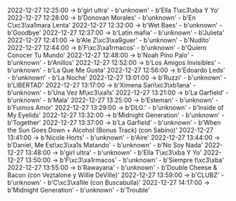2022-12-27 12:25:00 -> b'girl ultra' - b'unknown' - b'Ella T\xc3\xba Y Yo'
2022-12-27 12:28:00 -> b'Donovan Morales' - b'unknown' - b'En C\xc3\xa1mara Lenta'
2022-12-27 12:32:00 -> b'Wet Baes' - b'unknown' - b'Goodbye'
2022-12-27 12:37:00 -> b'Latin mafia' - b'unknown' - b'Julieta'
2022-12-27 12:41:00 -> b'Ale Z\xc3\xa9guer' - b'unknown' - b'Nudito'
2022-12-27 12:44:00 -> b'F\xc3\xa1rmacos' - b'unknown' - b'Quiero Conocer Tu Mundo'
2022-12-27 12:48:00 -> b'Noah Pino Palo' - b'unknown' - b'Anillos'
2022-12-27 12:52:00 -> b'Los Amigos Invisibles' - b'unknown' - b'La Que Me Gusta'
2022-12-27 12:56:00 -> b'Edoardo Leds' - b'unknown' - b'La Noche'
2022-12-27 13:01:00 -> b'Ruzzi' - b'unknown' - b'LIBERTAD'
2022-12-27 13:17:00 -> b'Ximena Sari\xc3\xb1ana' - b'unknown' - b'Una Vez M\xc3\xa1s'
2022-12-27 13:21:00 -> b'La Garfield' - b'unknown' - b'Mala'
2022-12-27 13:25:00 -> b'Esteman' - b'unknown' - b'Fuimos Amor'
2022-12-27 13:29:00 -> b'DLG.' - b'unknown' - b'Inside of My Eyelids'
2022-12-27 13:32:00 -> b'Midnight Generation' - b'unknown' - b'Together'
2022-12-27 13:37:00 -> b'La Garfield' - b'unknown' - b'When the Sun Goes Down + Alcohol (Bonus Track) (con Sabino)'
2022-12-27 13:41:00 -> b'Nicole Horts' - b'unknown' - b'Aire'
2022-12-27 13:44:00 -> b'Daniel, Me Est\xc3\xa1s Matando' - b'unknown' - b'No Soy Nada'
2022-12-27 13:48:00 -> b'girl ultra' - b'unknown' - b'Ella T\xc3\xba Y Yo'
2022-12-27 13:50:00 -> b'F\xc3\xa1rmacos' - b'unknown' - b'Siempre t\xc3\xba'
2022-12-27 13:55:00 -> b'Rawayana' - b'unknown' - b'Double Cheese & Bacon (con Veztalone y Willie DeVille)'
2022-12-27 13:59:00 -> b'CLUBZ' - b'unknown' - b'C\xc3\xa1ile (con Buscabulla)'
2022-12-27 14:17:00 -> b'Midnight Generation' - b'unknown' - b'Trouble'
